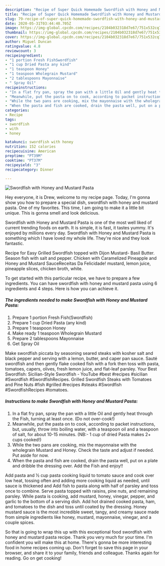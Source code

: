 ```yaml
---
description: "Recipe of Super Quick Homemade Swordfish with Honey and Mustard Pasta"
title: "Recipe of Super Quick Homemade Swordfish with Honey and Mustard Pasta"
slug: 79-recipe-of-super-quick-homemade-swordfish-with-honey-and-mustard-pasta
date: 2020-05-31T03:44:40.705Z
image: https://img-global.cpcdn.com/recipes/2104b032318d7e67/751x532cq70/swordfish-with-honey-and-mustard-pasta-recipe-main-photo.jpg
thumbnail: https://img-global.cpcdn.com/recipes/2104b032318d7e67/751x532cq70/swordfish-with-honey-and-mustard-pasta-recipe-main-photo.jpg
cover: https://img-global.cpcdn.com/recipes/2104b032318d7e67/751x532cq70/swordfish-with-honey-and-mustard-pasta-recipe-main-photo.jpg
author: Miguel Duncan
ratingvalue: 4.8
reviewcount: 3
recipeingredient:
- "1 portion Fresh FishSwordfish"
- "1 cup Dried Pasta any kind"
- "1 teaspoon Honey"
- "1 teaspoon Wholegrain Mustard"
- "2 tablespoons Mayonnaise"
- " Spray Oil"
recipeinstructions:
- "In a flat fry pan, spray the pan with a little Oil and gently heat through the Fish, turning at least once. (Do not over-cook!)"
- "Meanwhile, put the pasta on to cook, according to packet instructions, but, usually, throw into boiling water, with a teaspoon oil and a teaspoon of salt, for about 10-15 minutes. (NB:- 1 cup of dried Pasta makes 2+ cups cooked!)"
- "While the two pans are cooking, mix the mayonnaise with the wholegrain Mustard and Honey. Check the taste and adjust if needed. Put aside for now."
- "When the pasta and fish are cooked, drain the pasta well, put on a plate and dribble the dressing over. Add the Fish and enjoy!!"
categories:
- Recipe
tags:
- swordfish
- with
- honey

katakunci: swordfish with honey 
nutrition: 152 calories
recipecuisine: American
preptime: "PT39M"
cooktime: "PT37M"
recipeyield: "3"
recipecategory: Dinner

---
```



![Swordfish with Honey and Mustard Pasta](https://img-global.cpcdn.com/recipes/2104b032318d7e67/751x532cq70/swordfish-with-honey-and-mustard-pasta-recipe-main-photo.jpg)

Hey everyone, it is Drew, welcome to my recipe page. Today, I'm gonna show you how to prepare a special dish, swordfish with honey and mustard pasta. One of my favorites. This time, I am going to make it a little bit unique. This is gonna smell and look delicious.

Swordfish with Honey and Mustard Pasta is one of the most well liked of current trending foods on earth. It is simple, it is fast, it tastes yummy. It's enjoyed by millions every day. Swordfish with Honey and Mustard Pasta is something which I have loved my whole life. They're nice and they look fantastic.

Recipe for Easy Grilled Swordfish topped with Dijon Mustard- Basil Butter. Season fish with salt and pepper. Chicken with Caramelized Pineapple and Honey and Mustard SauceReceitas Da Felicidade! mustard, lemon juice, pineapple slices, chicken broth, white.


To get started with this particular recipe, we have to prepare a few ingredients. You can have swordfish with honey and mustard pasta using 6 ingredients and 4 steps. Here is how you can achieve it.

<!--inarticleads1-->

##### The ingredients needed to make Swordfish with Honey and Mustard Pasta:

1. Prepare 1 portion Fresh Fish(Swordfish)
1. Prepare 1 cup Dried Pasta (any kind)
1. Prepare 1 teaspoon Honey
1. Make ready 1 teaspoon Wholegrain Mustard
1. Prepare 2 tablespoons Mayonnaise
1. Get  Spray Oil


Make swordfish piccata by seasoning seared steaks with kosher salt and black pepper and serving with a lemon, butter, and caper pan sauce. Sauté swordfish and then gently flake cooked fish with a fork then toss with pasta, tomatoes, capers, olives, fresh lemon juice, and flat-leaf parsley. Your Best Swordfish: Sicilian-Style Swordfish - YouTube #best #recipes #sicilian #Swordfish #SwordfishRecipes. Grilled Swordfish Steaks with Tomatoes and Pine Nuts #fish #grilled #recipes #steaks #Swordfish #SwordfishRecipes #tomatoes. 

<!--inarticleads2-->

##### Instructions to make Swordfish with Honey and Mustard Pasta:

1. In a flat fry pan, spray the pan with a little Oil and gently heat through the Fish, turning at least once. (Do not over-cook!)
1. Meanwhile, put the pasta on to cook, according to packet instructions, but, usually, throw into boiling water, with a teaspoon oil and a teaspoon of salt, for about 10-15 minutes. (NB:- 1 cup of dried Pasta makes 2+ cups cooked!)
1. While the two pans are cooking, mix the mayonnaise with the wholegrain Mustard and Honey. Check the taste and adjust if needed. Put aside for now.
1. When the pasta and fish are cooked, drain the pasta well, put on a plate and dribble the dressing over. Add the Fish and enjoy!!


Add pasta and ½ cup pasta cooking liquid to tomato sauce and cook over low heat, tossing often and adding more cooking liquid as needed, until sauce is thickened and Add fish to pasta along with half of parsley and toss once to combine. Serve pasta topped with raisins, pine nuts, and remaining parsley. While pasta is cooking, add mustard, honey, vinegar, pepper, and garlic to the bottom of a serving dish. Add hot drained cooked pasta, ham, and tomatoes to the dish and toss until coated by the dressing. Honey mustard sauce is the most incredible sweet, tangy, and creamy sauce made from simple ingredients like honey, mustard, mayonnaise, vinegar, and a couple spices. 

So that is going to wrap this up with this exceptional food swordfish with honey and mustard pasta recipe. Thank you very much for your time. I'm confident you will make this at home. There's gonna be more interesting food in home recipes coming up. Don't forget to save this page in your browser, and share it to your family, friends and colleague. Thanks again for reading. Go on get cooking!
